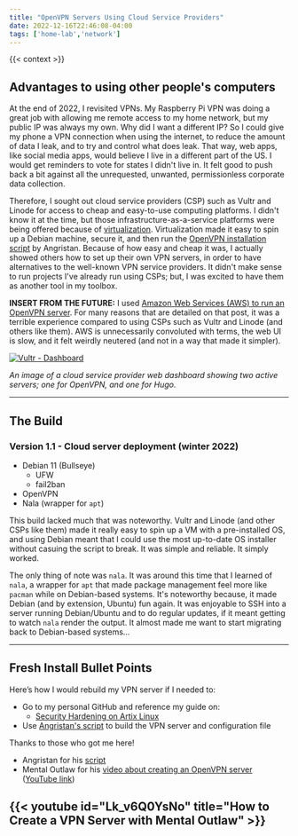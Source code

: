 ```yaml
---
title: "OpenVPN Servers Using Cloud Service Providers"
date: 2022-12-16T22:46:08-04:00
tags: ['home-lab','network']
---
```


{{< context >}}

## Advantages to using other people's computers

At the end of 2022, I revisited VPNs. My Raspberry Pi VPN was doing a great job with allowing me remote access to my home network, but my public IP was always my own. Why did I want a different IP? So I could give my phone a VPN connection when using the internet, to reduce the amount of data I leak, and to try and control what does leak. That way, web apps, like social media apps, would believe I live in a different part of the US. I would get reminders to vote for states I didn't live in. It felt good to push back a bit against all the unrequested, unwanted, permissionless corporate data collection.

Therefore, I sought out cloud service providers (CSP) such as Vultr and Linode for access to cheap and easy-to-use computing platforms. I didn't know it at the time, but those infrastructure-as-a-service platforms were being offered because of [virtualization](/home-lab/virtualization). Virtualization made it easy to spin up a Debian machine, secure it, and then run the [OpenVPN installation script](https://github.com/angristan/openvpn-install) by Angristan. Because of how easy and cheap it was, I actually showed others how to set up their own VPN servers, in order to have alternatives to the well-known VPN service providers. It didn't make sense to run projects I've already run using CSPs; but, I was excited to have them as another tool in my toolbox.

**INSERT FROM THE FUTURE:** I used [Amazon Web Services (AWS) to run an OpenVPN server](/home-lab/network/openvpn-aws). For many reasons that are detailed on that post, it was a terrible experience compared to using CSPs such as Vultr and Linode (and others like them). AWS is unnecessarily convoluted with terms, the web UI is slow, and it felt weirdly neutered (and not in a way that made it simpler).

[![Vultr - Dashboard](/images/cloud-dashboard.png "Vultr - Dashboard")](/images/cloud-dashboard.png)

*An image of a cloud service provider web dashboard showing two active servers; one for OpenVPN, and one for Hugo.*

---

## The Build

### Version 1.1 - Cloud server deployment (winter 2022)

- Debian 11 (Bullseye)
    - UFW
    - fail2ban
- OpenVPN
- Nala (wrapper for `apt`)

This build lacked much that was noteworthy. Vultr and Linode (and other CSPs like them) made it really easy to spin up a VM with a pre-installed OS, and using Debian meant that I could use the most up-to-date OS installer without casuing the script to break. It was simple and reliable. It simply worked.

The only thing of note was `nala`. It was around this time that I learned of `nala`, a wrapper for `apt` that made package management feel more like `pacman` while on Debian-based systems. It's noteworthy because, it made Debian (and by extension, Ubuntu) fun again. It was enjoyable to SSH into a server running Debian/Ubuntu and to do regular updates, if it meant getting to watch `nala` render the output. It almost made me want to start migrating back to Debian-based systems...

---

## Fresh Install Bullet Points

Here’s how I would rebuild my VPN server if I needed to:

- Go to my personal GitHub and reference my guide on:
    - [Security Hardening on Artix Linux](https://github.com/DavidVogelxyz/library/blob/main/security/secure-arch.md)
- Use [Angristan's script](https://github.com/angristan/openvpn-install) to build the VPN server and configuration file

Thanks to those who got me here!

- Angristan for his [script](https://github.com/angristan/openvpn-install)
- Mental Outlaw for his [video about creating an OpenVPN server](https://odysee.com/@AlphaNerd:8/how-to-create-your-own-vpn-(and-why)) ([YouTube link](https://www.youtube.com/watch?v=Lk_v6Q0YsNo))

## {{< youtube id="Lk_v6Q0YsNo" title="How to Create a VPN Server with Mental Outlaw" >}}

